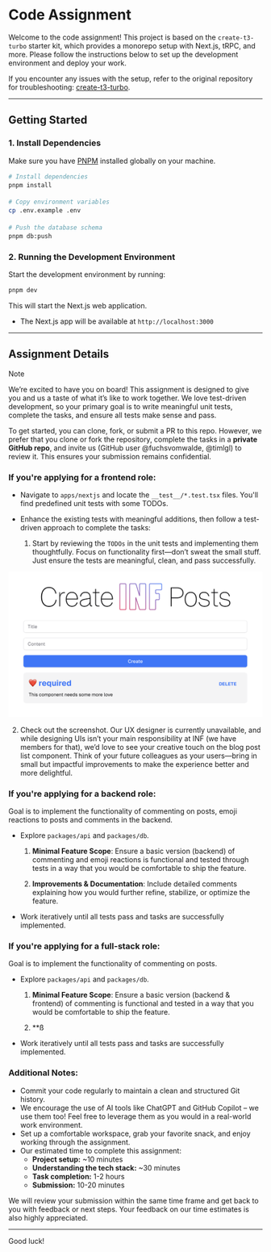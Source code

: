 # Code Assignment

Welcome to the code assignment! This project is based on the `create-t3-turbo` starter kit, which provides a monorepo setup with Next.js, tRPC, and more. Please follow the instructions below to set up the development environment and deploy your work.

If you encounter any issues with the setup, refer to the original repository for troubleshooting: [create-t3-turbo](https://github.com/t3-oss/create-t3-turbo).

---

## Getting Started

### 1. Install Dependencies

Make sure you have [PNPM](https://pnpm.io/) installed globally on your machine.

```bash
# Install dependencies
pnpm install

# Copy environment variables
cp .env.example .env

# Push the database schema
pnpm db:push
```

### 2. Running the Development Environment

Start the development environment by running:

```bash
pnpm dev
```

This will start the Next.js web application.

- The Next.js app will be available at `http://localhost:3000`

---

## Assignment Details

> [!NOTE]
>
> We’re excited to have you on board! This assignment is designed to give you and us a taste of what it’s like to work together. We love test-driven development, so your primary goal is to write meaningful unit tests, complete the tasks, and ensure all tests make sense and pass.

To get started, you can clone, fork, or submit a PR to this repo. However, we prefer that you clone or fork the repository, complete the tasks in a **private GitHub repo**, and invite us (GitHub user @fuchsvomwalde, @timlgl) to review it. This ensures your submission remains confidential.

### If you're applying for a frontend role:
- Navigate to `apps/nextjs` and locate the `__test__/*.test.tsx` files. You'll find predefined unit tests with some TODOs.
- Enhance the existing tests with meaningful additions, then follow a test-driven approach to complete the tasks: 

  1. Start by reviewing the `TODOs` in the unit tests and implementing them thoughtfully. Focus on functionality first—don’t sweat the small stuff. Just ensure the tests are meaningful, clean, and pass successfully.

![image](./screenshot.png)

  2. Check out the screenshot. Our UX designer is currently unavailable, and while designing UIs isn’t your main responsibility at INF (we have members for that), we’d love to see your creative touch on the blog post list component. Think of your future colleagues as your users—bring in small but impactful improvements to make the experience better and more delightful.

### If you're applying for a backend role:
Goal is to implement the functionality of commenting on posts, emoji reactions to posts and comments in the backend. 

- Explore `packages/api` and `packages/db`.

  1. **Minimal Feature Scope**: Ensure a basic version (backend) of commenting and emoji reactions is functional and tested through tests in a way that you would be comfortable to ship the feature. 

  2. **Improvements & Documentation**: Include detailed comments explaining how you would further refine, stabilize, or optimize the feature.


- Work iteratively until all tests pass and tasks are successfully implemented.

### If you're applying for a full-stack role:
Goal is to implement the functionality of commenting on posts. 

- Explore `packages/api` and `packages/db`.

  1. **Minimal Feature Scope**: Ensure a basic version (backend & frontend) of commenting is functional and tested in a way that you would be comfortable to ship the feature. 

  2. **ß

- Work iteratively until all tests pass and tasks are successfully implemented.

### Additional Notes:
- Commit your code regularly to maintain a clean and structured Git history.
- We encourage the use of AI tools like ChatGPT and GitHub Copilot – we use them too! Feel free to leverage them as you would in a real-world work environment.
- Set up a comfortable workspace, grab your favorite snack, and enjoy working through the assignment.
- Our estimated time to complete this assignment:
  - **Project setup:** ~10 minutes
  - **Understanding the tech stack:** ~30 minutes
  - **Task completion:** 1-2 hours
  - **Submission:** 10-20 minutes

We will review your submission within the same time frame and get back to you with feedback or next steps. Your feedback on our time estimates is also highly appreciated.

---

Good luck!


